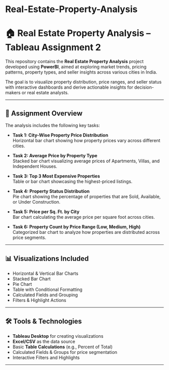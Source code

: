 # Real-Estate-Property-Analysis
# 🏠 Real Estate Property Analysis – Tableau Assignment 2

This repository contains the **Real Estate Property Analysis** project developed using **PowerBI**, aimed at exploring market trends, pricing patterns, property types, and seller insights across various cities in India.

The goal is to visualize property distribution, price ranges, and seller status with interactive dashboards and derive actionable insights for decision-makers or real estate analysts.

---

## 📌 Assignment Overview

The analysis includes the following key tasks:

- **Task 1: City-Wise Property Price Distribution**  
  Horizontal bar chart showing how property prices vary across different cities.

- **Task 2: Average Price by Property Type**  
  Stacked bar chart visualizing average prices of Apartments, Villas, and Independent Houses.

- **Task 3: Top 3 Most Expensive Properties**  
  Table or bar chart showcasing the highest-priced listings.

- **Task 4: Property Status Distribution**  
  Pie chart showing the percentage of properties that are Sold, Available, or Under Construction.

- **Task 5: Price per Sq. Ft. by City**  
  Bar chart calculating the average price per square foot across cities.

- **Task 6: Property Count by Price Range (Low, Medium, High)**  
  Categorized bar chart to analyze how properties are distributed across price segments.

---

## 📊 Visualizations Included

- Horizontal & Vertical Bar Charts  
- Stacked Bar Chart  
- Pie Chart  
- Table with Conditional Formatting  
- Calculated Fields and Grouping  
- Filters & Highlight Actions

---

## 🛠 Tools & Technologies

- **Tableau Desktop** for creating visualizations  
- **Excel/CSV** as the data source  
- Basic **Table Calculations** (e.g., Percent of Total)  
- Calculated Fields & Groups for price segmentation  
- Interactive Filters and Highlights

---

